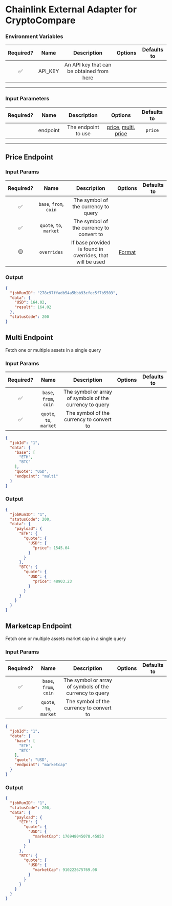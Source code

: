 # Chainlink External Adapter for CryptoCompare

### Environment Variables

| Required? |  Name   |                                      Description                                       | Options | Defaults to |
| :-------: | :-----: | :------------------------------------------------------------------------------------: | :-----: | :---------: |
|    ✅     | API_KEY | An API key that can be obtained from [here](https://min-api.cryptocompare.com/pricing) |         |             |

---

### Input Parameters

| Required? |   Name   |     Description     |         Options          | Defaults to |
| :-------: | :------: | :-----------------: | :----------------------: | :---------: |
|           | endpoint | The endpoint to use | [price](#Price-Endpoint), [multi](#Multi-Endpoint), [price](#Marketcap-Endpoint) |   `price`   |

---

## Price Endpoint

### Input Params

| Required? |          Name           |               Description                | Options | Defaults to |
| :-------: | :---------------------: | :--------------------------------------: | :-----: | :---------: |
|    ✅     | `base`, `from`, `coin`  |   The symbol of the currency to query    |         |             |
|    ✅     | `quote`, `to`, `market` | The symbol of the currency to convert to |         |             |
|    🟡     |   `overrides`   | If base provided is found in overrides, that will be used  | [Format](../external-adapter/src/overrides/presetSymbols.json)|             |

### Output

```json
{
  "jobRunID": "278c97ffadb54a5bbb93cfec5f7b5503",
  "data": {
    "USD": 164.02,
    "result": 164.02
  },
  "statusCode": 200
}
```

## Multi Endpoint

Fetch one or multiple assets in a single query
### Input Params

| Required? |          Name           |               Description                | Options | Defaults to |
| :-------: | :---------------------: | :--------------------------------------: | :-----: | :---------: |
|    ✅     | `base`, `from`, `coin`  |   The symbol or array of symbols of the currency to query    |         |             |
|    ✅     | `quote`, `to`, `market` | The symbol of the currency to convert to |         |             |

```json
{
  "jobId": "1",
  "data": {
    "base": [
      "ETH",
      "BTC"
    ],
    "quote": "USD",
    "endpoint": "multi"
  }
}
```
### Output

```json
{
  "jobRunID": "1",
  "statusCode": 200,
  "data": {
    "payload": {
      "ETH": {
        "quote": {
          "USD": {
            "price": 1545.04
          }
        }
      },
      "BTC": {
        "quote": {
          "USD": {
            "price": 48903.23
          }
        }
      }
    }
  }
}
```

## Marketcap Endpoint

Fetch one or multiple assets market cap in a single query
### Input Params

| Required? |          Name           |               Description                | Options | Defaults to |
| :-------: | :---------------------: | :--------------------------------------: | :-----: | :---------: |
|    ✅     | `base`, `from`, `coin`  |   The symbol or array of symbols of the currency to query    |         |             |
|    ✅     | `quote`, `to`, `market` | The symbol of the currency to convert to |         |             |

```json
{
  "jobId": "1",
  "data": {
    "base": [
      "ETH",
      "BTC"
    ],
    "quote": "USD",
    "endpoint": "marketcap"
  }
}
```
### Output

```json
{
  "jobRunID": "1",
  "statusCode": 200,
  "data": {
    "payload": {
      "ETH": {
        "quote": {
          "USD": {
            "marketCap": 176948045078.45853
          }
        }
      },
      "BTC": {
        "quote": {
          "USD": {
            "marketCap": 910222675769.08
          }
        }
      }
    }
  }
}
```
